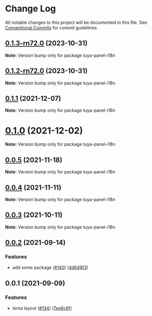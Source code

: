 # Change Log

All notable changes to this project will be documented in this file.
See [Conventional Commits](https://conventionalcommits.org) for commit guidelines.

## [0.1.3-rn72.0](https://github.com/tuya/tuya-panel-kit/compare/tuya-panel-i18n@0.1.2-rn72.0...tuya-panel-i18n@0.1.3-rn72.0) (2023-10-31)

**Note:** Version bump only for package tuya-panel-i18n





## [0.1.2-rn72.0](https://github.com/tuya/tuya-panel-kit/compare/tuya-panel-i18n@0.1.1...tuya-panel-i18n@0.1.2-rn72.0) (2023-10-31)

**Note:** Version bump only for package tuya-panel-i18n





## [0.1.1](https://github.com/tuya/tuya-panel-kit/compare/tuya-panel-i18n@0.0.5...tuya-panel-i18n@0.1.1) (2021-12-07)

**Note:** Version bump only for package tuya-panel-i18n





# [0.1.0](https://github.com/tuya/tuya-panel-kit/compare/tuya-panel-i18n@0.0.5...tuya-panel-i18n@0.1.0) (2021-12-02)

**Note:** Version bump only for package tuya-panel-i18n





## [0.0.5](https://github.com/tuya/tuya-panel-kit/compare/tuya-panel-i18n@0.0.4...tuya-panel-i18n@0.0.5) (2021-11-18)

**Note:** Version bump only for package tuya-panel-i18n





## [0.0.4](https://github.com/tuya/tuya-panel-kit/compare/tuya-panel-i18n@0.0.3...tuya-panel-i18n@0.0.4) (2021-11-11)

**Note:** Version bump only for package tuya-panel-i18n





## [0.0.3](https://github.com/tuya/tuya-panel-kit/compare/tuya-panel-i18n@0.0.2...tuya-panel-i18n@0.0.3) (2021-10-11)

**Note:** Version bump only for package tuya-panel-i18n





## [0.0.2](https://github.com/tuya/tuya-panel-kit/compare/tuya-panel-i18n@0.0.1...tuya-panel-i18n@0.0.2) (2021-09-14)


### Features

* add some package ([#140](https://github.com/tuya/tuya-panel-kit/issues/140)) ([4d649f3](https://github.com/tuya/tuya-panel-kit/commit/4d649f3020ac96bc9aa16c0d27f925b13244317c))





## 0.0.1 (2021-09-09)


### Features

* lerna layout ([#134](https://github.com/tuya/tuya-panel-kit/issues/134)) ([7ee6c6f](https://github.com/tuya/tuya-panel-kit/commit/7ee6c6fd4f7a3f4131da3099b6b203ba9097fe1d))
